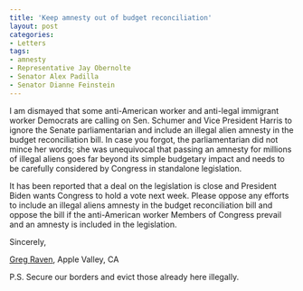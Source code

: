 ```yaml
---
title: 'Keep amnesty out of budget reconciliation'
layout: post
categories:
- Letters
tags:
- amnesty
- Representative Jay Obernolte
- Senator Alex Padilla
- Senator Dianne Feinstein
---
```


I am dismayed that some anti-American worker and anti-legal immigrant worker Democrats are calling on Sen. Schumer and Vice President Harris to ignore the Senate parliamentarian and include an illegal alien amnesty in the budget reconciliation bill. In case you forgot, the parliamentarian did not mince her words; she was unequivocal that passing an amnesty for millions of illegal aliens goes far beyond its simple budgetary impact and needs to be carefully considered by Congress in standalone legislation.

It has been reported that a deal on the legislation is close and President Biden wants Congress to hold a vote next week. Please oppose any efforts to include an illegal aliens amnesty in the budget reconciliation bill and oppose the bill if the anti-American worker Members of Congress prevail and an amnesty is included in the legislation.

Sincerely,

[Greg Raven](https://www.gregraven.org/), Apple Valley, CA

P.S. Secure our borders and evict those already here illegally.